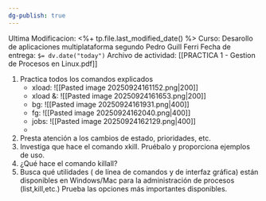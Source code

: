 ```yaml
---
dg-publish: true
---
```


Ultima Modificacion: <%+ tp.file.last_modified_date() %>
Curso: Desarollo de aplicaciones multiplataforma segundo
Pedro Guill Ferri
Fecha de entrega: `$= dv.date("today")`
Archivo de actividad: [[PRACTICA 1 - Gestion de Procesos en Linux.pdf]]

1. Practica todos los comandos explicados 
	 - xload:
	 ![[Pasted image 20250924161152.png|200]]
	 - xload &:
	 ![[Pasted image 20250924161653.png|200]]
	 - bg:
	 ![[Pasted image 20250924161931.png|400]]
	 - fg:
	 ![[Pasted image 20250924162040.png|400]]
	 - jobs:
	 ![[Pasted image 20250924162129.png|400]]
	 - 
2. Presta atención a los cambios de estado, prioridades, etc. 
3. Investiga que hace el comando xkill. Pruébalo y proporciona ejemplos de uso. 
4. ¿Qué hace el comando killall? 
5. Busca qué utilidades ( de línea de comandos y de interfaz gráfica) están disponibles en Windows/Mac para la administración de procesos (list,kill,etc.) Prueba las opciones más importantes disponibles.
